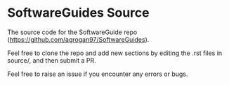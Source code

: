 # SoftwareGuides Source

The source code for the SoftwareGuide repo (https://github.com/agrogan97/SoftwareGuides).

Feel free to clone the repo and add new sections by editing the .rst files in source/, and then submit a PR.

Feel free to raise an issue if you encounter any errors or bugs.
